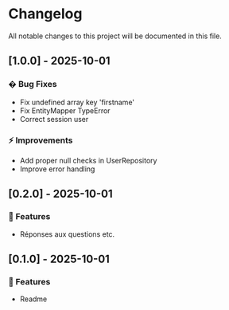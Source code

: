 # Changelog

All notable changes to this project will be documented in this file.

## [1.0.0] - 2025-10-01

### � Bug Fixes

- Fix undefined array key 'firstname'
- Fix EntityMapper TypeError 
- Correct session user 

### ⚡ Improvements

- Add proper null checks in UserRepository
- Improve error handling

## [0.2.0] - 2025-10-01

### 🚀 Features

- Réponses aux questions etc.

## [0.1.0] - 2025-10-01

### 🚀 Features

- Readme

<!-- generated by git-cliff -->
